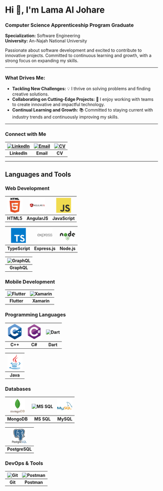 # Hi 👋, I'm Lama Al Johare

###  Computer Science Apprenticeship Program Graduate
**Specialization:** Software Engineering  
**University:** An-Najah National University

Passionate about software development and excited to contribute to innovative projects. Committed to continuous learning and growth, with a strong focus on expanding my skills.

---

### What Drives Me:
- **Tackling New Challenges:** 💡 I thrive on solving problems and finding creative solutions.
- **Collaborating on Cutting-Edge Projects:** 🤝 I enjoy working with teams to create innovative and impactful technology.
- **Continual Learning and Growth:** 📚 Committed to staying current with industry trends and continuously improving my skills.

---

### Connect with Me

| <a href="https://linkedin.com/in/lma-al-johare" target="_blank" rel="noopener noreferrer"><img src="https://raw.githubusercontent.com/rahuldkjain/github-profile-readme-generator/master/src/images/icons/Social/linked-in-alt.svg" alt="LinkedIn" width="50" height="50"/></a> | <a href="mailto:lmaaljohare@gmail.com"><img src="https://www.telegraph.co.uk/content/dam/technology/2015/12/11/gmail-envelope_trans_NvBQzQNjv4BqqVzuuqpFlyLIwiB6NTmJwfSVWeZ_vEN7c6bHu2jJnT8.jpg?imwidth=680" alt="Email" width="50" height="50"/></a> | <a href="https://docs.google.com/document/d/1is43ZRMURmlEvgSV9XP3I9lRedPW8kNewHCmQmw_9-Q/edit?usp=sharing"><img src="https://cdn-icons-png.flaticon.com/512/10764/10764027.png" alt="CV" width="50" height="50"/></a> |
|:---:|:---:|:---:|
| **LinkedIn** | **Email** | **CV** |

---

## Languages and Tools

### Web Development

| <img src="https://raw.githubusercontent.com/devicons/devicon/master/icons/html5/html5-original-wordmark.svg" alt="HTML5" width="50" height="50"/> | <img src="https://raw.githubusercontent.com/devicons/devicon/master/icons/angularjs/angularjs-original-wordmark.svg" alt="AngularJS" width="50" height="50"/> | <img src="https://raw.githubusercontent.com/devicons/devicon/master/icons/javascript/javascript-original.svg" alt="JavaScript" width="50" height="50"/> |
|:---:|:---:|:---:|
| **HTML5** | **AngularJS** | **JavaScript** |

| <img src="https://raw.githubusercontent.com/devicons/devicon/master/icons/typescript/typescript-original.svg" alt="TypeScript" width="50" height="50"/> | <img src="https://raw.githubusercontent.com/devicons/devicon/master/icons/express/express-original-wordmark.svg" alt="Express.js" width="50" height="50"/> | <img src="https://raw.githubusercontent.com/devicons/devicon/master/icons/nodejs/nodejs-original-wordmark.svg" alt="Node.js" width="50" height="50"/> |
|:---:|:---:|:---:|
| **TypeScript** | **Express.js** | **Node.js** |

| <img src="https://www.vectorlogo.zone/logos/graphql/graphql-icon.svg" alt="GraphQL" width="50" height="50"/> |
|:---:|
| **GraphQL** |

### Mobile Development

| <img src="https://www.vectorlogo.zone/logos/flutterio/flutterio-icon.svg" alt="Flutter" width="50" height="50"/> | <img src="https://raw.githubusercontent.com/detain/svg-logos/780f25886640cef088af994181646db2f6b1a3f8/svg/xamarin.svg" alt="Xamarin" width="50" height="50"/> |
|:---:|:---:|
| **Flutter** | **Xamarin** |

### Programming Languages

| <img src="https://raw.githubusercontent.com/devicons/devicon/master/icons/cplusplus/cplusplus-original.svg" alt="C++" width="50" height="50"/> | <img src="https://raw.githubusercontent.com/devicons/devicon/master/icons/csharp/csharp-original.svg" alt="C#" width="50" height="50"/> | <img src="https://www.vectorlogo.zone/logos/dartlang/dartlang-icon.svg" alt="Dart" width="50" height="50"/> |
|:---:|:---:|:---:|
| **C++** | **C#** | **Dart** |

| <img src="https://raw.githubusercontent.com/devicons/devicon/master/icons/java/java-original.svg" alt="Java" width="50" height="50"/> |
|:---:|
| **Java** |

### Databases

| <img src="https://raw.githubusercontent.com/devicons/devicon/master/icons/mongodb/mongodb-original-wordmark.svg" alt="MongoDB" width="50" height="50"/> | <img src="https://www.svgrepo.com/show/303229/microsoft-sql-server-logo.svg" alt="MS SQL" width="50" height="50"/> | <img src="https://raw.githubusercontent.com/devicons/devicon/master/icons/mysql/mysql-original-wordmark.svg" alt="MySQL" width="50" height="50"/> |
|:---:|:---:|:---:|
| **MongoDB** | **MS SQL** | **MySQL** |

| <img src="https://raw.githubusercontent.com/devicons/devicon/master/icons/postgresql/postgresql-original-wordmark.svg" alt="PostgreSQL" width="50" height="50"/> |
|:---:|
| **PostgreSQL** |

### DevOps & Tools

| <img src="https://www.vectorlogo.zone/logos/git-scm/git-scm-icon.svg" alt="Git" width="50" height="50"/> | <img src="https://www.vectorlogo.zone/logos/getpostman/getpostman-icon.svg" alt="Postman" width="50" height="50"/> |
|:---:|:---:|
| **Git** | **Postman** |
